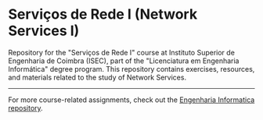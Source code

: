 # Serviços de Rede I (Network Services I)
Repository for the "Serviços de Rede I" course at Instituto Superior de Engenharia de Coimbra (ISEC), part of the "Licenciatura em Engenharia Informática" degree program. This repository contains exercises, resources, and materials related to the study of Network Services.

-----

 For more course-related assignments, check out the [Engenharia Informatica repository](https://github.com/danielmribeiro/engenharia-informatica).
